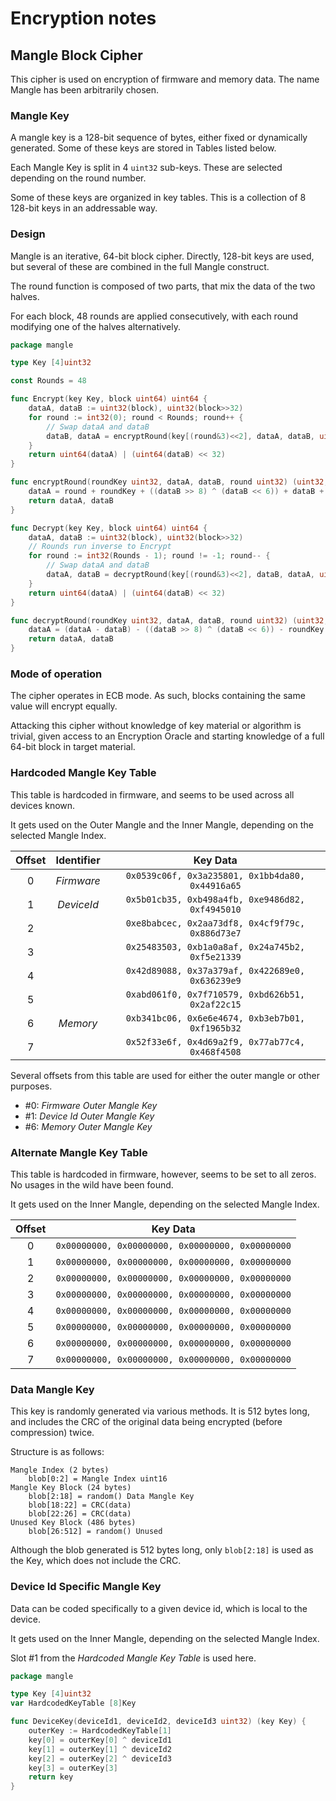 # Encryption notes

## Mangle Block Cipher
This cipher is used on encryption of firmware and memory data. The name Mangle has been arbitrarily chosen.

### Mangle Key
A mangle key is a 128-bit sequence of bytes, either fixed or dynamically generated.
Some of these keys are stored in Tables listed below.

Each Mangle Key is split in 4 `uint32` sub-keys. These are selected depending on the round number. 

Some of these keys are organized in key tables. This is a collection of 8 128-bit keys in an addressable way.

### Design
Mangle is an iterative, 64-bit block cipher.
Directly, 128-bit keys are used, but several of these are combined in the full Mangle construct.

The round function is composed of two parts, that mix the data of the two halves.

For each block, 48 rounds are applied consecutively, with each round modifying one of the halves alternatively.

```go
package mangle

type Key [4]uint32

const Rounds = 48

func Encrypt(key Key, block uint64) uint64 {
	dataA, dataB := uint32(block), uint32(block>>32)
	for round := int32(0); round < Rounds; round++ {
		// Swap dataA and dataB
		dataB, dataA = encryptRound(key[(round&3)<<2], dataA, dataB, uint32(round))
	}
	return uint64(dataA) | (uint64(dataB) << 32)
}

func encryptRound(roundKey uint32, dataA, dataB, round uint32) (uint32, uint32) {
	dataA = round + roundKey + ((dataB >> 8) ^ (dataB << 6)) + dataB + dataA
	return dataA, dataB
}

func Decrypt(key Key, block uint64) uint64 {
	dataA, dataB := uint32(block), uint32(block>>32)
	// Rounds run inverse to Encrypt
	for round := int32(Rounds - 1); round != -1; round-- {
		// Swap dataA and dataB
		dataA, dataB = decryptRound(key[(round&3)<<2], dataB, dataA, uint32(round))
	}
	return uint64(dataA) | (uint64(dataB) << 32)
}

func decryptRound(roundKey uint32, dataA, dataB, round uint32) (uint32, uint32) {
	dataA = (dataA - dataB) - ((dataB >> 8) ^ (dataB << 6)) - roundKey - round
	return dataA, dataB
}
```

### Mode of operation
The cipher operates in ECB mode. As such, blocks containing the same value will encrypt equally.

Attacking this cipher without knowledge of key material or algorithm is trivial,
given access to an Encryption Oracle and starting knowledge of a full 64-bit block in target material.


### Hardcoded Mangle Key Table

This table is hardcoded in firmware, and seems to be used across all devices known.

It gets used on the Outer Mangle and the Inner Mangle, depending on the selected Mangle Index.

| Offset | Identifier |                     Key Data                     |
|:------:|:----------:|:------------------------------------------------:|
|   0    | _Firmware_ | `0x0539c06f, 0x3a235801, 0x1bb4da80, 0x44916a65` |
|   1    | _DeviceId_ | `0x5b01cb35, 0xb498a4fb, 0xe9486d82, 0xf4945010` |
|   2    |            | `0xe8babcec, 0x2aa73df8, 0x4cf9f79c, 0x886d73e7` |
|   3    |            | `0x25483503, 0xb1a0a8af, 0x24a745b2, 0xf5e21339` |
|   4    |            | `0x42d89088, 0x37a379af, 0x422689e0, 0x636239e9` |
|   5    |            | `0xabd061f0, 0x7f710579, 0xbd626b51, 0x2af22c15` |
|   6    |  _Memory_  | `0xb341bc06, 0x6e6e4674, 0xb3eb7b01, 0xf1965b32` |
|   7    |            | `0x52f33e6f, 0x4d69a2f9, 0x77ab77c4, 0x468f4508` |

Several offsets from this table are used for either the outer mangle or other purposes.
* #0: _Firmware Outer Mangle Key_
* #1: _Device Id Outer Mangle Key_
* #6: _Memory Outer Mangle Key_

### Alternate Mangle Key Table

This table is hardcoded in firmware, however, seems to be set to all zeros. No usages in the wild have been found.

It gets used on the Inner Mangle, depending on the selected Mangle Index.

| Offset |                     Key Data                     |
|:------:|:------------------------------------------------:|
|   0    | `0x00000000, 0x00000000, 0x00000000, 0x00000000` |
|   1    | `0x00000000, 0x00000000, 0x00000000, 0x00000000` |
|   2    | `0x00000000, 0x00000000, 0x00000000, 0x00000000` |
|   3    | `0x00000000, 0x00000000, 0x00000000, 0x00000000` |
|   4    | `0x00000000, 0x00000000, 0x00000000, 0x00000000` |
|   5    | `0x00000000, 0x00000000, 0x00000000, 0x00000000` |
|   6    | `0x00000000, 0x00000000, 0x00000000, 0x00000000` |
|   7    | `0x00000000, 0x00000000, 0x00000000, 0x00000000` |


### Data Mangle Key
This key is randomly generated via various methods. It is 512 bytes long,
and includes the CRC of the original data being encrypted (before compression) twice.

Structure is as follows:
```
Mangle Index (2 bytes)
    blob[0:2] = Mangle Index uint16
Mangle Key Block (24 bytes)
    blob[2:18] = random() Data Mangle Key
    blob[18:22] = CRC(data)
    blob[22:26] = CRC(data)
Unused Key Block (486 bytes)    
    blob[26:512] = random() Unused
```

Although the blob generated is 512 bytes long, only `blob[2:18]` is used as the Key, which does not include the CRC.

### Device Id Specific Mangle Key
Data can be coded specifically to a given device id, which is local to the device.

It gets used on the Inner Mangle, depending on the selected Mangle Index.

Slot #1 from the _Hardcoded Mangle Key Table_ is used here.

```go
package mangle

type Key [4]uint32
var HardcodedKeyTable [8]Key

func DeviceKey(deviceId1, deviceId2, deviceId3 uint32) (key Key) {
	outerKey := HardcodedKeyTable[1]
	key[0] = outerKey[0] ^ deviceId1
	key[1] = outerKey[1] ^ deviceId2
	key[2] = outerKey[2] ^ deviceId3
	key[3] = outerKey[3]
	return key
}
```
